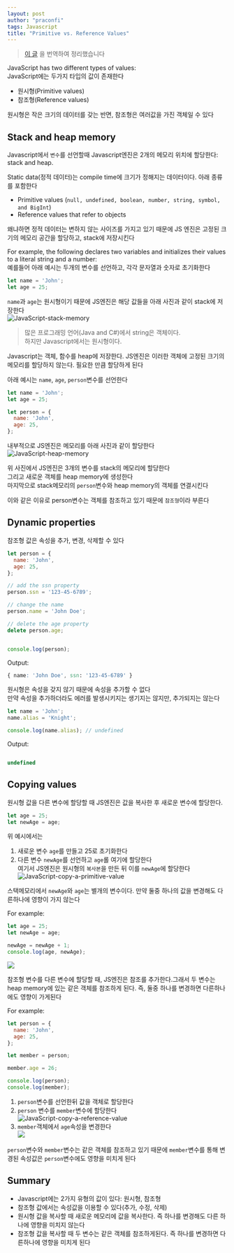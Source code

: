```yaml
---
layout: post
author: "praconfi"
tags: Javascript
title: "Primitive vs. Reference Values"
---
```

> [이 글](https://www.javascripttutorial.net/javascript-primitive-vs-reference-values/) 을 번역하여 정리했습니다  

JavaScript has two different types of values:  
JavaScript에는 두가지 타입의 값이 존재한다  
- 원시형(Primitive values)  
- 참조형(Reference values)  

원시형은 작은 크기의 데이터를 갖는 반면, 참조형은 여러값을 가진 객체일 수 있다  

## Stack and heap memory
Javascript에서 `변수`를 선언할때 Javascript엔진은 2개의 메모리 위치에 할당한다: stack and heap.  

Static data(정적 데이터)는 compile time에 크기가 정해지는 데이터이다. 아래 종류를 포함한다  
- Primitive values (`null, undefined, boolean, number, string, symbol, and BigInt`)  
- Reference values that refer to objects  

왜냐하면 정적 데이터는 변하지 않는 사이즈를 가지고 있기 때문에 JS 엔진은 고정된 크기의 메모리 공간을 할당하고, stack에 저장시킨다  

For example, the following declares two variables and initializes their values to a literal string and a number:  
예를들어 아래 예시는 두개의 변수를 선언하고, 각각 문자열과 숫자로 초기화한다  
```js 
let name = 'John';
let age = 25;
```
`name`과 `age`는 원시형이기 때문에 JS엔진은 해당 값들을 아래 사진과 같이 stack에 저장한다  
![JavaScript-stack-memory](../assets/imgs/JavaScript-stack-memory.svg)
> 많은 프로그래밍 언어(Java and C#)에서 string은 객체이다.  
> 하지만 Javascript에서는 원시형이다.  


Javascript는 객체, 함수를 heap에 저장한다. JS엔진은 이러한 객체에 고정된 크기의 메모리를 할당하지 않는다. 필요한 만큼 할당하게 된다

아래 예시는 `name`, `age`, `person`변수를 선언한다
```js
let name = 'John';
let age = 25;

let person = {
  name: 'John',
  age: 25,
};
```
내부적으로 JS엔진은 메모리를 아래 사진과 같이 할당한다  
![JavaScript-heap-memory](../asset/../assets/imgs/JavaScript-heap-memory.svg)


위 사진에서 JS엔진은 3개의 변수를 stack의 메모리에 할당한다  
그리고 새로운 객체를 heap memory에 생성한다  
마지막으로 stack메모리의 `person`변수와 heap memory의 객체를 연결시킨다  

이와 같은 이유로 person변수는 객체를 참조하고 있기 때문에 `참조형`이라 부른다  

## Dynamic properties
참조형 값은 속성을 추가, 변경, 삭제할 수 있다
```js
let person = {
  name: 'John',
  age: 25,
};

// add the ssn property
person.ssn = '123-45-6789';

// change the name
person.name = 'John Doe';

// delete the age property
delete person.age;


console.log(person);
```
Output:
```css
{ name: 'John Doe', ssn: '123-45-6789' }
```
원시형은 속성을 갖지 않기 때문에 속성을 추가할 수 없다  
만약 속성을 추가하더라도 에러를 발생시키지는 생기지는 않지만, 추가되지는 않는다  

```js
let name = 'John';
name.alias = 'Knight';

console.log(name.alias); // undefined
```
Output:
```js

undefined
```


## Copying values
원시형 값을 다른 변수에 할당할 때 JS엔진은 값을 복사한 후 새로운 변수에 할당한다.  
```js
let age = 25;
let newAge = age;
```
위 예시에서는 
1. 새로운 변수 `age`를 만들고 25로 초기화한다  
2. 다른 변수 `newAge`를 선언하고 `age`롤 여기에 할당한다  
  여기서 JS엔진은 원시형의 `복사본`을 만든 뒤 이를 `newAge`에 할당한다
![JavaScript-copy-a-primitive-value](../asset/img/../../assets/imgs/JavaScript-copy-a-primitive-value.svg)

스택메모리에서 `newAge`와 `age`는 별개의 변수이다. 만약 둘중 하나의 값을 변경해도 다른하나에 영향이 가지 않는다

For example:
```js
let age = 25;
let newAge = age;

newAge = newAge + 1;
console.log(age, newAge);
```
![](../asset/img/../../assets/imgs/JavaScript-change-a-primitive-value.svg)

참조형 변수를 다른 변수에 할당할 때, JS엔진은 참조를 추가한다.그래서 두 변수는 heap memory에 있는 같은 객체를 참조하게 된다. 즉, 둘중 하나를 변경하면 다른하나에도 영향이 가게된다

For example:
```js
let person = {
  name: 'John',
  age: 25,
};

let member = person;

member.age = 26;

console.log(person);
console.log(member);
```
1.  `person`변수를 선언한뒤 값을 객체로 할당한다  
2.  `person` 변수를 `member`변수에 할당한다  
![JavaScript-copy-a-reference-value](../assets/imgs/JavaScript-copy-a-reference-value.svg)
3. `member`객체에서 `age`속성을 변경한다  
![](../assets/imgs/JavaScript-change-a-reference-value.svg)

`person`변수와 `member`변수는 같은 객체를 참조하고 있기 때문에 `member`변수를 통해 변경된 속성값은 `person`변수에도 영향을 미치게 된다  

## Summary
- Javascript에는 2가지 유형의 값이 있다: 원시형, 참조형  
- 참조형 값에서는 속성값을 이용할 수 있다(추가, 수정, 삭제)  
- 원시형 값을 복사할 때 새로운 메모리에 값을 복사한다. 즉 하나를 변경해도 다른 하나에 영향을 미치지 않는다  
- 참조형 값을 복사할 때 두 변수는 같은 객체를 참조하게된다. 즉 하나를 변경하면 다른하나에 영향을 미치게 된다  